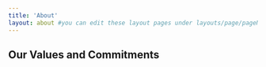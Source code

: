 ```yaml
---
title: 'About'
layout: about #you can edit these layout pages under layouts/page/pageName.html
---
```


## Our Values and Commitments

